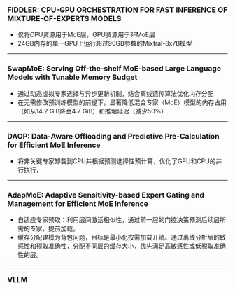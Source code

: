 ### FIDDLER: CPU-GPU ORCHESTRATION FOR FAST  INFERENCE OF MIXTURE-OF-EXPERTS MODELS
- 仅将CPU资源用于MoE层，GPU资源用于非MoE层
- 24GB内存的单一GPU上运行超过90GB参数的Mixtral-8x7B模型
---
### SwapMoE: Serving Off-the-shelf MoE-based Large Language Models with  Tunable Memory Budget
- 通过动态虚拟专家选择与异步更新机制，结合离线遗传算法优化内存分配
- 在无需修改预训练模型的前提下，显著降低混合专家（MoE）模型的内存占用（如从14.2 GiB降至4.7 GiB）和推理延迟（减少50%）
---
### DAOP: Data-Aware Offloading and Predictive  Pre-Calculation for Efficient MoE Inference
- 将非关键专家卸载到CPU并根据预测选择性预计算，优化了GPU和CPU的并行执行，
---
### AdapMoE: Adaptive Sensitivity-based Expert Gating  and Management for Efficient MoE Inference
- 自适应专家预取：利用层间激活相似性，通过前一层的门控决策预测后续层所需的专家，提前加载。
- 缓存分配建模为背包问题，目标是最小化按需加载开销。通过离线分析层的敏感性和预取准确性，分配不同层的缓存大小，优先满足高敏感性或低预取准确性的层。
---
### VLLM
